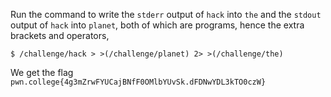 Run the command to write the `stderr` output of `hack` into `the` and the `stdout` output of `hack` into `planet`, both of which are programs, hence the extra brackets and operators,
```
$ /challenge/hack > >(/challenge/planet) 2> >(/challenge/the)
```

We get the flag `pwn.college{4g3mZrwFYUCajBNfF0OMlbYUvSk.dFDNwYDL3kTO0czW}`